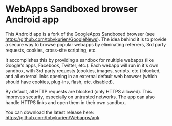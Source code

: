 WebApps Sandboxed browser Android app
=====================================

This Android app is a fork of the GoogleApps Sandboxed browser 
(see https://github.com/tobykurien/GoogleNews). The idea behind 
it is to provide a secure way to browse popular webapps by eliminating 
referrers, 3rd party requests, cookies, cross-site scripting, etc.

It accomplishes this by providing a sandbox for multiple webapps (like Google's apps,
Facebook, Twitter, etc.). Each webapp will run in it's own sandbox, 
with 3rd party requests (cookies, images, scripts, etc.) blocked, 
and all external links opening in an external default web browser 
(which should have cookies, plug-ins, flash, etc. disabled).

By default, all HTTP requests are blocked (only HTTPS allowed). This 
improves security, especially on untrusted networks. The app can also handle 
HTTPS links and open them in their own sandbox.

You can download the latest release here: https://github.com/tobykurien/Webapps/apk
